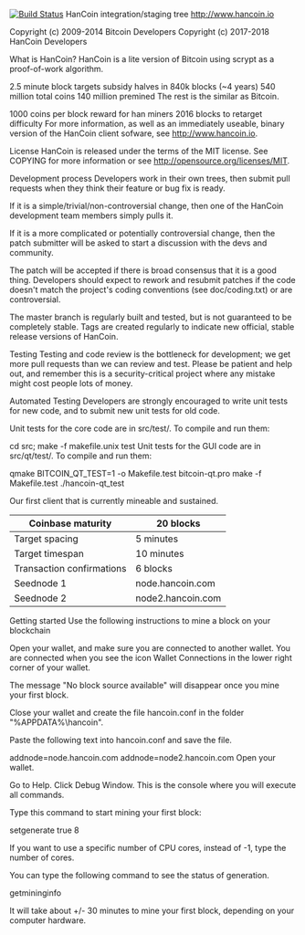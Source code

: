 [![Build Status](https://travis-ci.org/hancoin/hancoincore-client.svg?branch=hancoin-core-client)](https://travis-ci.org/hancoin/hancoincore-client) HanCoin integration/staging tree
http://www.hancoin.io

Copyright (c) 2009-2014 Bitcoin Developers 
Copyright (c) 2017-2018 HanCoin Developers

What is HanCoin?
HanCoin is a lite version of Bitcoin using scrypt as a proof-of-work algorithm.

2.5 minute block targets
subsidy halves in 840k blocks (~4 years)
540 million total coins
140 million premined
The rest is the similar as Bitcoin.

1000 coins per block reward for han miners
2016 blocks to retarget difficulty
For more information, as well as an immediately useable, binary version of the HanCoin client sofware, see http://www.hancoin.io.

License
HanCoin is released under the terms of the MIT license. See COPYING for more information or see http://opensource.org/licenses/MIT.

Development process
Developers work in their own trees, then submit pull requests when they think their feature or bug fix is ready.

If it is a simple/trivial/non-controversial change, then one of the HanCoin development team members simply pulls it.

If it is a more complicated or potentially controversial change, then the patch submitter will be asked to start a discussion with the devs and community.

The patch will be accepted if there is broad consensus that it is a good thing. Developers should expect to rework and resubmit patches if the code doesn't match the project's coding conventions (see doc/coding.txt) or are controversial.

The master branch is regularly built and tested, but is not guaranteed to be completely stable. Tags are created regularly to indicate new official, stable release versions of HanCoin.

Testing
Testing and code review is the bottleneck for development; we get more pull requests than we can review and test. Please be patient and help out, and remember this is a security-critical project where any mistake might cost people lots of money.

Automated Testing
Developers are strongly encouraged to write unit tests for new code, and to submit new unit tests for old code.

Unit tests for the core code are in src/test/. To compile and run them:

cd src; make -f makefile.unix test
Unit tests for the GUI code are in src/qt/test/. To compile and run them:

qmake BITCOIN_QT_TEST=1 -o Makefile.test bitcoin-qt.pro
make -f Makefile.test
./hancoin-qt_test

Our first client that is currently mineable and sustained.

Coinbase maturity | 20 blocks
-- | --
Target spacing | 5 minutes
Target timespan | 10 minutes
Transaction confirmations | 6 blocks
Seednode 1 | node.hancoin.com
Seednode 2 | node2.hancoin.com

Getting started
Use the following instructions to mine a block on your blockchain


Open your wallet, and make sure you are connected to another wallet. 
You are connected when you see the icon Wallet Connections in the lower right corner of your wallet.

The message "No block source available" will disappear once you mine your first block.


Close your wallet and create the file hancoin.conf in the folder "%APPDATA%\hancoin\".

Paste the following text into hancoin.conf and save the file.

addnode=node.hancoin.com
addnode=node2.hancoin.com
Open your wallet.

Go to Help. 
Click Debug Window. 
This is the console where you will execute all commands.

Type this command to start mining your first block:

setgenerate true 8

If you want to use a specific number of CPU cores, instead of -1, type the number of cores.

You can type the following command to see the status of generation.

getmininginfo

It will take about +/- 30 minutes to mine your first block, depending on your computer hardware.

